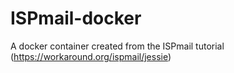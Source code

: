# ISPmail-docker
A docker container created from the ISPmail tutorial (https://workaround.org/ispmail/jessie)
